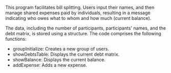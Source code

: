This program facilitates bill splitting. Users input their names, and then manage shared expenses paid by individuals, resulting in a message indicating who owes what to whom and how much (current balance).

The data, including the number of participants, participants' names, and the debt matrix, is stored using a structure. The code comprises the following functions:
- groupInitialize: Creates a new group of users.
- showDebtsTable: Displays the current debt matrix.
- showBalance: Displays the current balance.
- addExpense: Adds a new expense.
